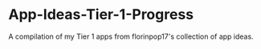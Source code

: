 # App-Ideas-Tier-1-Progress
A compilation of my Tier 1 apps from florinpop17's collection of app ideas.
